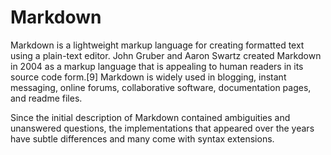 # Markdown 
Markdown is a lightweight markup language for creating formatted text using a plain-text editor. John Gruber and Aaron Swartz created Markdown in 2004 as a markup language that is appealing to human readers in its source code form.[9] Markdown is widely used in blogging, instant messaging, online forums, collaborative software, documentation pages, and readme files.

Since the initial description of Markdown contained ambiguities and unanswered questions, the implementations that appeared over the years have subtle differences and many come with syntax extensions.
